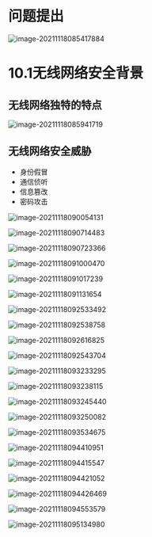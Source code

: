 # 问题提出

![image-20211118085417884](.assets/image-20211118085417884.png)

# 10.1无线网络安全背景

## 无线网络独特的特点

![image-20211118085941719](.assets/image-20211118085941719.png)

## 无线网络安全威胁

- 身份假冒
- 通信侦听
- 信息篡改
- 密码攻击

![image-20211118090054131](.assets/image-20211118090054131.png)

![image-20211118090714483](.assets/image-20211118090714483.png)

![image-20211118090723366](.assets/image-20211118090723366.png)

![image-20211118091000470](.assets/image-20211118091000470.png)

![image-20211118091017239](.assets/image-20211118091017239.png)

![image-20211118091131654](.assets/image-20211118091131654.png)

![image-20211118092533492](.assets/image-20211118092533492.png)

![image-20211118092538758](.assets/image-20211118092538758.png)

![image-20211118092616825](.assets/image-20211118092616825.png)

![image-20211118092543704](.assets/image-20211118092543704.png)



![image-20211118093233295](.assets/image-20211118093233295.png)

![image-20211118093238115](.assets/image-20211118093238115.png)

![image-20211118093245440](.assets/image-20211118093245440.png)

![image-20211118093250082](.assets/image-20211118093250082.png)

![image-20211118093534675](.assets/image-20211118093534675.png)

![image-20211118094410951](.assets/image-20211118094410951.png)

![image-20211118094415547](.assets/image-20211118094415547.png)

![image-20211118094421052](.assets/image-20211118094421052.png)

![image-20211118094426469](.assets/image-20211118094426469.png)

![image-20211118094553579](.assets/image-20211118094553579.png)

![image-20211118095134980](.assets/image-20211118095134980.png)


